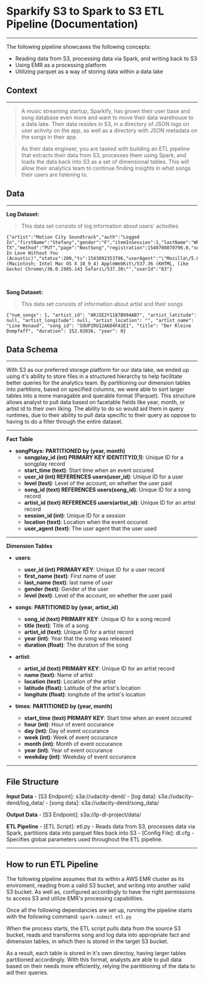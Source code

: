 # Sparkify S3 to Spark to S3 ETL Pipeline (Documentation)

***

The following pipeline showcases the following concepts:
* Reading data from S3, processing data via Spark, and writing back to S3
* Using EMR as a processing platform
* Utilizing parquet as a way of storing data within a data lake
 

## Context
***

>A music streaming startup, Sparkify, has grown their user base and song database even more and want to move their data warehouse to a data lake. Their data resides in S3, in a directory of JSON logs on user activity on the app, as well as a directory with JSON metadata on the songs in their app.

>As their data engineer, you are tasked with building an ETL pipeline that extracts their data from S3, processes them using Spark, and loads the data back into S3 as a set of dimensional tables. This will allow their analytics team to continue finding insights in what songs their users are listening to.



## Data
***

**Log Dataset:**
> This data set consists of log information about users' activities

```
{"artist":"Motion City Soundtrack","auth":"Logged In","firstName":"Stefany","gender":"F","itemInSession":1,"lastName":"White","length":205.26975,"level":"free","location":"Lubbock, TX","method":"PUT","page":"NextSong","registration":1540708070796.0,"sessionId":867,"song":"Fell In Love Without You (Acoustic)","status":200,"ts":1543092353796,"userAgent":"\"Mozilla\/5.0 (Macintosh; Intel Mac OS X 10_9_4) AppleWebKit\/537.36 (KHTML, like Gecko) Chrome\/36.0.1985.143 Safari\/537.36\"","userId":"83"}
```


<br/>

**Song Dataset:**
> This data set consists of information about artist and their songs

```
{"num_songs": 1, "artist_id": "ARJIE2Y1187B994AB7", "artist_latitude": null, "artist_longitude": null, "artist_location": "", "artist_name": "Line Renaud", "song_id": "SOUPIRU12A6D4FA1E1", "title": "Der Kleine Dompfaff", "duration": 152.92036, "year": 0}
```



## Data Schema
***

With S3 as our preferred storage platform for our data lake, we ended up using it's ability to store files in a structured hierarchy to help facilitate better queries for the analytics team. By partitioning our dimension tables into partitions, based on specified columns, we were able to sort larger tables into a more managable and querable format (Parquet). This structure allows analyst to pull data based on facetable fields like year, month, or artist id to their own liking. The ability to do so would aid them in query runtimes, due to their ability to pull data specific to their query as oppose to having to do a filter through the entire dataset. 

***

**Fact Table**


   * **songPlays:** **PARTITIONED by (year, month)**
       * **songplay_id (int)  PRIMARY KEY IDENTITY(0,1)**: Unique ID for a songplay record
       * **start_time  (text)**: Start time when an event occured
       * **user_id     (int)  REFERENCES users(user_id)**: Unique ID for a user
       * **level       (text)**: Level of the account, on whether the user paid
       * **song_id     (text) REFERENCES users(song_id)**: Unique ID for a song record
       * **artist_id   (text) REFERENCES users(artist_id)**: Unique ID for an artist record
       * **session_id  (int)**: Unique ID for a session
       * **location    (text)**: Location when the event occured
       * **user_agent  (text)**: The user agent that the user used
       
***
**Dimension Tables**

   * **users**:
       * **user_id     (int)  PRIMARY KEY**: Unique ID for a user record
       * **first_name  (text)**: First name of user
       * **last_name   (text)**: last name of user
       * **gender      (text)**: Gender of the user
       * **level       (text)**: Level of the account, on whether the user paid
       
       
   * **songs**: **PARTITIONED by (year, artist_id)**
       * **song_id     (text) PRIMARY KEY**: Unique ID for a song record
       * **title       (text)**: Title of a song
       * **artist_id   (text)**: Unique ID for a artist record
       * **year        (int)**: Year that the song was released
       * **duration    (float)**: The duration of the song
       
       
   * **artist**: 
       * **artist_id   (text) PRIMARY KEY**: Unique ID for an artist record
       * **name        (text)**: Name of artist
       * **location    (text)**: Location of the artist
       * **latitude    (float)**: Latitude of the artist's location
       * **longitute   (float)**: longitute of the artist's location
       
       
   * **times**: **PARTITIONED by (year, month)**
       * **start_time  (text) PRIMARY KEY**: Start time when an event occured
       * **hour        (int)**: Hour of event occurance
       * **day         (int)**: Day of event occurance
       * **week        (int)**: Week of event occurance
       * **month       (int)**: Month of event occurance
       * **year        (int)**: Year of event occurance
       * **weekday     (int)**: Weekday of event occurance
    
***

       
## File Structure

**Input Data**
    - [S3 Endpoint]: s3a://udacity-dend/
    - [log data]: s3a://udacity-dend/log_data/
    - [song data]: s3a://udacity-dend/song_data/
    
**Output Data**
    - [S3 Endpoint]: s3a://lp-dl-project/data/
    
**ETL Pipeline**
    - [ETL Script]: etl.py - Reads data from S3, processes data via Spark, partitions data into parquet files back into S3
    - [Config File]: dl.cfg - Specifies global parameters used throughout the ETL pipeline.

  
***
   
## How to run ETL Pipeline

The following pipeline assumes that its within a AWS EMR cluster as its enviroment, reading from a valid S3 bucket, and writing into another valid S3 bucket. As well as, configured accordingly to have the right permissions to access S3 and utilize EMR's processing capabilities. 

Once all the following dependancies are set up, running the pipeline starts with the following command: `spark-submit etl.py`

When the process starts, the ETL script pulls data from the source S3 bucket, reads and transforms song and log data into appropriate fact and dimension tables, in which then is stored in the target S3 bucket.

As a result, each table is stored in it's own directoy, having larger tables partitioned accordingly. With this format, analysts are able to pull data based on their needs more efficiently, relying the parititioning of the data to aid their queries.
